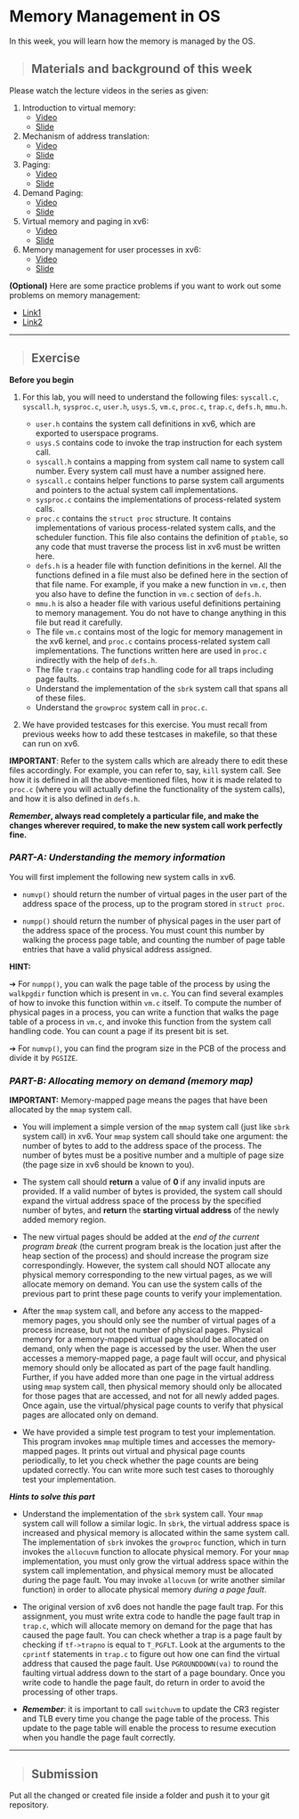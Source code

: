 # Memory Management in OS

In this week, you will learn how the memory is managed by the OS.

> ## Materials and background of this week

Please watch the lecture videos in the series as given:

1. Introduction to virtual memory: 
   - [Video](https://www.youtube.com/watch?v=2Xj2V8kYNWM)
   - [Slide](https://drive.google.com/file/d/1hJjGopKu3vZzukcyo4v_NfyZ2bYThCCU/view?usp=sharing)
2. Mechanism of address translation: 
   - [Video](https://www.youtube.com/watch?v=mYxkp5vpyqc&t=1s)
   - [Slide](https://drive.google.com/file/d/1OC5O6GbhZiPnOuyzCkwzsLtqXBcAsE5W/view?usp=sharing)
3. Paging: 
   - [Video](https://www.youtube.com/watch?v=PTh2kL8ENzU)
   - [Slide](https://drive.google.com/file/d/1MthC20Ky2gOeOaII6EL0nm5_dozrg64H/view?usp=sharing)
4. Demand Paging: 
   - [Video](https://www.youtube.com/watch?v=r9NwqtqS2Ac)
   - [Slide](https://drive.google.com/file/d/1sRHQdA1c3QnPZoypeqs4xMMWsRQHCTIp/view?usp=sharing)
5. Virtual memory and paging in xv6: 
   - [Video](https://www.youtube.com/watch?v=67Q7tfUk6pI)
   - [Slide](https://drive.google.com/file/d/1TQW1GADdIO1kPHnvIbgVD4j9vtsx5OiK/view?usp=sharing)
6. Memory management for user processes in xv6: 
   - [Video](https://www.youtube.com/watch?v=8V2YkO7lfvs&t=1s)
   - [Slide](https://drive.google.com/file/d/1fbBC2YfuC_qJ0YpIobAWLsGggY5nDtnf/view?usp=sharing)

**(Optional)** Here are some practice problems if you want to work out
some problems on memory management:

- [Link1](https://drive.google.com/file/d/17-Sl23RbpO8vqEa6xRzm2yV391V5qh5e/view?usp=sharing)     
- [Link2](https://drive.google.com/file/d/1sKMQo0PVn-ZU4djUCQi4HKiilwts-oyY/view?usp=sharing)

------------------------------------------------------------

> ## Exercise

**Before you begin**

1. For this lab, you will need to understand the following files: `syscall.c`, `syscall.h`,
`sysproc.c`, `user.h`, `usys.S`, `vm.c`, `proc.c`, `trap.c`, `defs.h`, `mmu.h`.
   - `user.h` contains the system call definitions in xv6, which are exported to userspace programs.
   - `usys.S` contains code to invoke the trap instruction for each system call.
   - `syscall.h` contains a mapping from system call name to system call number. Every system call must have a number assigned here.
   - `syscall.c` contains helper functions to parse system call arguments and pointers to the actual system call implementations.
   - `sysproc.c` contains the implementations of process-related system calls.
   - `proc.c` contains the `struct proc` structure. It contains implementations of various process-related system calls, and the scheduler function. This file also contains the definition of `ptable`, so any code that must traverse the process list in xv6 must be written here.
   - `defs.h` is a header file with function definitions in the kernel. All the functions defined in a file must also be defined here in the section of that file name. For example, if you make a new function in `vm.c`, then you also have to define the function in `vm.c` section of `defs.h`.
   - `mmu.h` is also a header file with various useful definitions pertaining to memory management. You do not have to change anything in this file but read it carefully.
   - The file `vm.c` contains most of the logic for memory management in the xv6 kernel, and `proc.c` contains process-related system call implementations. The functions written here are used in `proc.c` indirectly with the help of `defs.h`.
   - The file `trap.c` contains trap handling code for all traps including page faults.
   - Understand the implementation of the `sbrk` system call that spans all of these files.
   - Understand the `growproc` system call in `proc.c`.

2. We have provided testcases for this exercise. You must recall from previous weeks how to add these testcases in makefile, so that these can run on xv6.


**IMPORTANT**: Refer to the system calls which are already there to edit these files
accordingly. For example, you can refer to, say, `kill` system call. See how it is
defined in all the above-mentioned files, how it is made related to `proc.c` (where
you will actually define the functionality of the system calls), and how it is also
defined in `defs.h`.

**_Remember_, always read completely a particular file, and make the changes
wherever required, to make the new system call work perfectly fine.**


### _**PART-A: Understanding the memory information**_

You will first implement the following new system calls in xv6.

- `numvp()` should return the number of virtual pages in the user part of the
address space of the process, up to the program stored in `struct proc`.

- `numpp()` should return the number of physical pages in the user part of the
address space of the process. You must count this number by walking the
process page table, and counting the number of page table entries that have
a valid physical address assigned.

**HINT:**

➔ For `numpp()`, you can walk the page table of the process by using the `walkpgdir` function
which is present in `vm.c`. You can find several examples of how to invoke this
function within `vm.c` itself. To compute the number of physical pages in a
process, you can write a function that walks the page table of a process in
`vm.c`, and invoke this function from the system call handling code. You can
count a page if its present bit is set.

➔ For `numvp()`, you can find the program size in the PCB of the process and
divide it by `PGSIZE`.


### _**PART-B: Allocating memory on demand (memory map)**_

**IMPORTANT:** Memory-mapped page means the pages that have been allocated by
the `mmap` system call.

- You will implement a simple version of the `mmap` system call (just like `sbrk`
system call) in xv6. Your `mmap` system call should take one argument: the
number of bytes to add to the address space of the process. The number of
bytes must be a positive number and a multiple of page size (the page size in
xv6 should be known to you).

- The system call should **return** a value of **0** if any invalid inputs are provided. If
a valid number of bytes is provided, the system call should expand the virtual
address space of the process by the specified number of bytes, and **return**
the **starting virtual address** of the newly added memory region.

- The new virtual pages should be added at the _end of the current program
break_ (the current program break is the location just after the heap section of
the process) and should increase the program size correspondingly. However,
the system call should NOT allocate any physical memory corresponding to
the new virtual pages, as we will allocate memory on demand. You can use
the system calls of the previous part to print these page counts to verify your
implementation.

- After the `mmap` system call, and before any access to the mapped-memory
pages, you should only see the number of virtual pages of a process increase,
but not the number of physical pages. Physical memory for a
memory-mapped virtual page should be allocated on demand, only when the
page is accessed by the user. When the user accesses a memory-mapped
page, a page fault will occur, and physical memory should only be allocated
as part of the page fault handling. Further, if you have added more than one
page in the virtual address using `mmap` system call, then physical memory
should only be allocated for those pages that are accessed, and not for all
newly added pages. Once again, use the virtual/physical page counts to verify
that physical pages are allocated only on demand.

- We have provided a simple test program to test your implementation. This
program invokes `mmap` multiple times and accesses the memory-mapped
pages. It prints out virtual and physical page counts periodically, to let you
check whether the page counts are being updated correctly. You can write
more such test cases to thoroughly test your implementation.


_**Hints to solve this part**_

- Understand the implementation of the `sbrk` system call. Your `mmap` system
call will follow a similar logic. In `sbrk`, the virtual address space is increased
and physical memory is allocated within the same system call. The
implementation of `sbrk` invokes the `growproc` function, which in turn
invokes the `allocuvm` function to allocate physical memory. For your `mmap`
implementation, you must only grow the virtual address space within the
system call implementation, and physical memory must be allocated during
the page fault. You may invoke `allocuvm` (or write another similar function)
in order to allocate physical memory _during a page fault_.

- The original version of xv6 does not handle the page fault trap. For this
assignment, you must write extra code to handle the page fault trap in
`trap.c`, which will allocate memory on demand for the page that has caused
the page fault. You can check whether a trap is a page fault by checking if
`tf->trapno` is equal to `T_PGFLT`. Look at the arguments to the `cprintf`
statements in `trap.c` to figure out how one can find the virtual address that
caused the page fault. Use `PGROUNDDOWN(va)` to round the faulting virtual
address down to the start of a page boundary. Once you write code to handle
the page fault, do return in order to avoid the processing of other traps.

- _**Remember**_: it is important to call `switchuvm` to update the CR3 register and
TLB every time you change the page table of the process. This update to the
page table will enable the process to resume execution when you handle the
page fault correctly.

---------------------------------------------------------

> ## Submission

Put all the changed or created file inside a folder and push it to your git repository.
